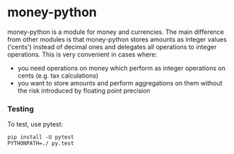 money-python
=========

money-python is a module for money and currencies. The main difference from other modules is that money-python stores amounts as integer values ('cents') instead of decimal ones and delegates all operations to integer operations. This is very convenient in cases where:

  - you need operations on money which perform as integer operations on cents (e.g. tax calculations)
  - you want to store amounts and perform aggregations on them without the risk introduced by floating point precision


### Testing

To test, use pytest:
```
pip install -U pytest
PYTHONPATH=./ py.test
```
